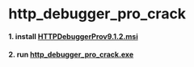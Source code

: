 # http_debugger_pro_crack

#### 1. install [HTTPDebuggerProv9.1.2.msi](https://www.httpdebugger.com/downloads/HTTPDebuggerPro.msi)
#### 2. run [http_debugger_pro_crack.exe](https://github.com/Hailey2022/http_debugger_pro_crack/raw/main/http_debugger_pro_crack.exe)

